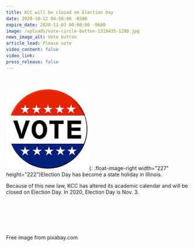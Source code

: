 ```yaml
---
title: KCC will be closed on Election Day
date: 2020-10-12 04:58:00 -0500
expire_date: 2020-11-03 00:00:00 -0600
image: /uploads/vote-circle-button-1319435-1280.jpg
news_image_alt: Vote button
article_lead: Please vote
video_content: false
video_link:
press_release: false
---
```


<br><br>​![](/uploads/vote-button.png){: .float-image-right width="227" height="222"}Election Day has become a state holiday in Illinois.&nbsp;

Because of this new law, KCC has altered its academic calendar and will be closed on Election Day. In 2020, Election Day is Nov. 3.

&nbsp;

&nbsp;

&nbsp;

Free image from pixabay.com

&nbsp;